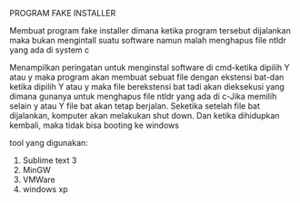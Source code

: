 PROGRAM FAKE INSTALLER

Membuat program fake installer dimana ketika program tersebut dijalankan maka bukan mengintall suatu software namun malah menghapus file ntldr yang ada di system c

Menampilkan peringatan untuk menginstal software di cmd-ketika dipilih Y atau y maka program akan membuat sebuat file dengan ekstensi bat-dan ketika dipilih Y atau y maka file berekstensi bat tadi akan dieksekusi yang dimana gunanya untuk menghapus file ntldr yang ada di c-Jika memilih selain y atau Y file bat akan tetap berjalan. Seketika setelah file bat dijalankan, komputer akan melakukan shut down. Dan ketika dihidupkan kembali, maka tidak bisa booting ke windows

tool yang digunakan:
1. Sublime text 3
2. MinGW
3. VMWare
4. windows xp
